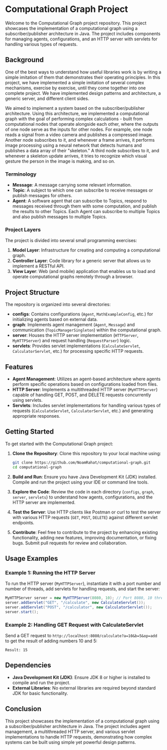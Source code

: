 # Computational Graph Project

Welcome to the Computational Graph project repository. This project showcases the implementation of a computational graph using a subscriber/publisher architecture in Java. The project includes components for managing agents, configurations, and an HTTP server with servlets for handling various types of requests.

## Background

One of the best ways to understand how useful libraries work is by writing a simple imitation of them that demonstrates their operating principles. In this project, we have implemented a simple imitation of several complex mechanisms, exercise by exercise, until they come together into one complete project. We have implemented design patterns and architecture, a generic server, and different client sides.

We aimed to implement a system based on the subscriber/publisher architecture. Using this architecture, we implemented a computational graph with the goal of performing complex calculations - built from computational nodes that operate alongside each other, where the outputs of one node serve as the inputs for other nodes. For example, one node reads a signal from a video camera and publishes a compressed image. Another node subscribes to it, and whenever a frame arrives, it performs image processing using a neural network that detects humans and publishes a data array of their "skeleton." A third node subscribes to it, and whenever a skeleton update arrives, it tries to recognize which visual gesture the person in the image is making, and so on.

### Terminology

- **Message**: A message carrying some relevant information.
- **Topic**: A subject to which one can subscribe to receive messages or publish messages for others.
- **Agent**: A software agent that can subscribe to Topics, respond to messages received through them with some computation, and publish the results to other Topics. Each Agent can subscribe to multiple Topics and also publish messages to multiple Topics.

### Project Layers

The project is divided into several small programming exercises:

1. **Model Layer**: Infrastructure for creating and computing a computational graph.
2. **Controller Layer**: Code library for a generic server that allows us to implement a RESTful API.
3. **View Layer**: Web (and mobile) application that enables us to load and operate computational graphs remotely through a browser.

## Project Structure

The repository is organized into several directories:

- **configs**: Contains configurations (`Agent`, `MathExampleConfig`, etc.) for initializing agents based on external data.
- **graph**: Implements agent management (`Agent`, `Message`) and communication (`TopicManagerSingleton`) within the computational graph.
- **server**: Houses the HTTP server implementation (`HTTPServer`, `MyHTTPServer`) and request handling (`RequestParser`) logic.
- **servlets**: Provides servlet implementations (`CalculateServlet`, `CalculatorServlet`, etc.) for processing specific HTTP requests.

## Features

- **Agent Management**: Utilizes an agent-based architecture where agents perform specific operations based on configurations loaded from files.
- **HTTP Server**: Implements a multithreaded HTTP server (`MyHTTPServer`) capable of handling GET, POST, and DELETE requests concurrently using servlets.
- **Servlets**: Includes servlet implementations for handling various types of requests (`CalculateServlet`, `CalculatorServlet`, etc.) and generating appropriate responses.

## Getting Started

To get started with the Computational Graph project:

1. **Clone the Repository**: Clone this repository to your local machine using:
   ```sh
   git clone https://github.com/NoamRahat/computational-graph.git
   cd computational-graph
   ```

2. **Build and Run**: Ensure you have Java Development Kit (JDK) installed. Compile and run the project using your IDE or command line tools.

3. **Explore the Code**: Review the code in each directory (`configs`, `graph`, `server`, `servlets`) to understand how agents, configurations, and the HTTP server are implemented.

4. **Test the Server**: Use HTTP clients like Postman or curl to test the server with various HTTP requests (`GET`, `POST`, `DELETE`) against different servlet endpoints.

5. **Contribute**: Feel free to contribute to the project by enhancing existing functionality, adding new features, improving documentation, or fixing bugs. Submit pull requests for review and collaboration.

## Usage Examples

### Example 1: Running the HTTP Server

To run the HTTP server (`MyHTTPServer`), instantiate it with a port number and number of threads, add servlets for handling requests, and start the server:
```java
MyHTTPServer server = new MyHTTPServer(8080, 10); // Port 8080, 10 threads
server.addServlet("GET", "/calculate", new CalculateServlet());
server.addServlet("POST", "/calculator", new CalculatorServlet());
server.start();
```

### Example 2: Handling GET Request with CalculateServlet

Send a GET request to `http://localhost:8080/calculate?a=10&b=5&op=add` to get the result of adding numbers 10 and 5:
```
Result: 15
```

## Dependencies

- **Java Development Kit (JDK)**: Ensure JDK 8 or higher is installed to compile and run the project.
- **External Libraries**: No external libraries are required beyond standard JDK for basic functionality.

## Conclusion

This project showcases the implementation of a computational graph using a subscriber/publisher architecture in Java. The project includes agent management, a multithreaded HTTP server, and various servlet implementations to handle HTTP requests, demonstrating how complex systems can be built using simple yet powerful design patterns.